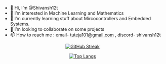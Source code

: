 - 👋 Hi, I’m @Shivansh12t
- 👀 I’m interested in Machine Learning and Mathematics 
- 🌱 I’m currently learning stuff about Mircocontrollers and Embedded Systems.
- 💞️ I’m looking to collaborate on some projects
- 📫 How to reach me : email- tuteja101@gmail.com , discord- shivansh12t

<div align="center">
  
[![GitHub Streak](http://github-readme-streak-stats.herokuapp.com?user=shivansh12t&theme=dark&background=000000)](https://git.io/streak-stats)

[![Top Langs](https://github-readme-stats.vercel.app/api/top-langs/?username=shivansh12t&layout=compact&theme=vision-friendly-dark)](https://github.com/anuraghazra/github-readme-stats)
  
</div>

<!---
Shivansh12t/Shivansh12t is a ✨ special ✨ repository because its `README.md` (this file) appears on your GitHub profile.
You can click the Preview link to take a look at your changes.
--->
